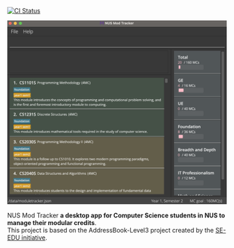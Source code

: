 [![CI Status](https://github.com/se-edu/addressbook-level3/workflows/Java%20CI/badge.svg)](https://github.com/AY2122S1-CS2103T-W17-2/tp/actions)

![Ui](docs/images/Ui.png)

NUS Mod Tracker **a desktop app for Computer Science students in NUS to manage their modular credits**.<br>
This project is based on the AddressBook-Level3 project created by the [SE-EDU initiative](https://se-education.org).
